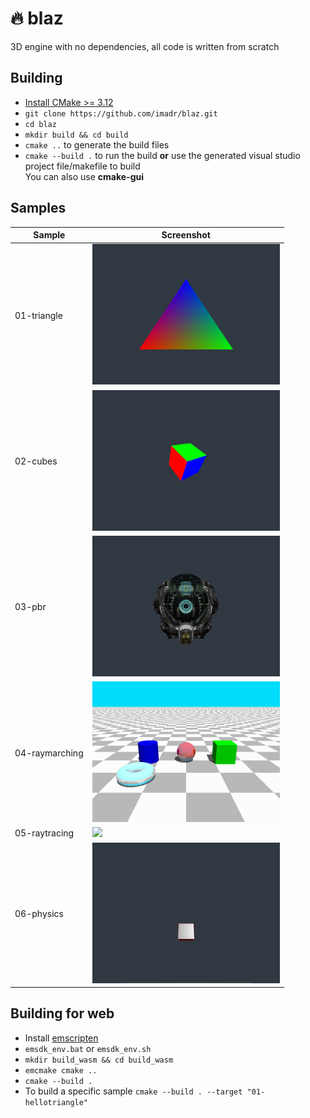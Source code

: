 # 🔥 blaz

3D engine with no dependencies, all code is written from scratch

## Building

- [Install CMake >= 3.12](https://cmake.org/download/)
- ```git clone https://github.com/imadr/blaz.git```
- ```cd blaz```
- ```mkdir build && cd build```
- ```cmake ..``` to generate the build files
- ```cmake --build .``` to run the build **or** use the generated visual studio project file/makefile to build<br>You can also use **cmake-gui**

## Samples


| <b>Sample</b>                      |<b>Screenshot</b>                                                                               |
|-----------------------------------------------------|------------------------------------------------------------------------------------------------------------|
| 01-triangle           | <img src="/samples/tests/01-hellotriangle.bmp" width="300"/><br>                       |
| 02-cubes              | <img src="/samples/tests/02-cubes.bmp" width="300"/><br>                               |
| 03-pbr                | <img src="/samples/tests/03-pbr.bmp" width="300"/><br>                                 |
| 04-raymarching        | <img src="/samples/tests/04-raymarching.bmp" width="300"/><br>                         |
| 05-raytracing         | <img src="/samples/tests/05-raytracing.bmp" width="300"/><br>                          |
| 06-physics            | <img src="/samples/tests/06-physics.bmp" width="300"/><br>                             |

## Building for web

- Install [emscripten](https://emscripten.org/)
- ```emsdk_env.bat``` or ```emsdk_env.sh```
- ```mkdir build_wasm && cd build_wasm```
- ```emcmake cmake ..```
- ```cmake --build .```
- To build a specific sample ```cmake --build . --target "01-hellotriangle"```
